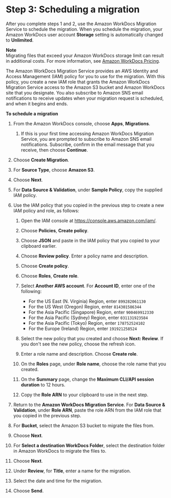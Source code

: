 # Step 3: Scheduling a migration<a name="schedule"></a>

After you complete steps 1 and 2, use the Amazon WorkDocs Migration Service to schedule the migration\. When you schedule the migration, your Amazon WorkDocs user account **Storage** setting is automatically changed to **Unlimited**\.

**Note**  
Migrating files that exceed your Amazon WorkDocs storage limit can result in additional costs\. For more information, see [Amazon WorkDocs Pricing](http://aws.amazon.com/workdocs/pricing/)\.

The Amazon WorkDocs Migration Service provides an AWS Identity and Access Management \(IAM\) policy for you to use for the migration\. With this policy, you create a new IAM role that grants the Amazon WorkDocs Migration Service access to the Amazon S3 bucket and Amazon WorkDocs site that you designate\. You also subscribe to Amazon SNS email notifications to receive updates when your migration request is scheduled, and when it begins and ends\.

**To schedule a migration**

1. From the Amazon WorkDocs console, choose **Apps**, **Migrations**\.

   1. If this is your first time accessing Amazon WorkDocs Migration Service, you are prompted to subscribe to Amazon SNS email notifications\. Subscribe, confirm in the email message that you receive, then choose **Continue**\.

1. Choose **Create Migration**\.

1. For **Source Type**, choose **Amazon S3**\.

1. Choose **Next**\.

1. For **Data Source & Validation**, under **Sample Policy**, copy the supplied IAM policy\.

1. Use the IAM policy that you copied in the previous step to create a new IAM policy and role, as follows:

   1. Open the IAM console at [https://console\.aws\.amazon\.com/iam/](https://console.aws.amazon.com/iam/)\.

   1. Choose **Policies**, **Create policy**\.

   1. Choose **JSON** and paste in the IAM policy that you copied to your clipboard earlier\.

   1. Choose **Review policy**\. Enter a policy name and description\.

   1. Choose **Create policy**\.

   1. Choose **Roles**, **Create role**\.

   1. Select **Another AWS account**\. For **Account ID**, enter one of the following:
      + For the US East \(N\. Virginia\) Region, enter `899282061130`
      + For the US West \(Oregon\) Region, enter `814301586344`
      + For the Asia Pacific \(Singapore\) Region, enter `900469912330`
      + For the Asia Pacific \(Sydney\) Region, enter `031131923584`
      + For the Asia Pacific \(Tokyo\) Region, enter `178752524102`
      + For the Europe \(Ireland\) Region, enter `191921258524`

   1. Select the new policy that you created and choose **Next: Review**\. If you don't see the new policy, choose the refresh icon\.

   1. Enter a role name and description\. Choose **Create role**\.

   1. On the **Roles** page, under **Role name**, choose the role name that you created\.

   1. On the **Summary** page, change the **Maximum CLI/API session duration** to 12 hours\.

   1. Copy the **Role ARN** to your clipboard to use in the next step\.

1. Return to the **Amazon WorkDocs Migration Service**\. For **Data Source & Validation**, under **Role ARN**, paste the role ARN from the IAM role that you copied in the previous step\.

1. For **Bucket**, select the Amazon S3 bucket to migrate the files from\.

1. Choose **Next**\.

1. For **Select a destination WorkDocs Folder**, select the destination folder in Amazon WorkDocs to migrate the files to\.

1. Choose **Next**\.

1. Under **Review**, for **Title**, enter a name for the migration\.

1. Select the date and time for the migration\.

1. Choose **Send**\.